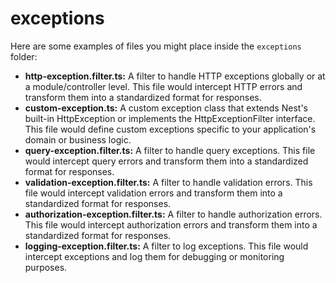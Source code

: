 # exceptions

Here are some examples of files you might place inside the `exceptions` folder:

- **http-exception.filter.ts:** A filter to handle HTTP exceptions globally or at a module/controller level. This file would intercept HTTP errors and transform them into a standardized format for responses.
- **custom-exception.ts:** A custom exception class that extends Nest's built-in HttpException or implements the HttpExceptionFilter interface. This file would define custom exceptions specific to your application's domain or business logic.
- **query-exception.filter.ts:** A filter to handle query exceptions. This file would intercept query errors and transform them into a standardized format for responses.
- **validation-exception.filter.ts:** A filter to handle validation errors. This file would intercept validation errors and transform them into a standardized format for responses.
- **authorization-exception.filter.ts:** A filter to handle authorization errors. This file would intercept authorization errors and transform them into a standardized format for responses.
- **logging-exception.filter.ts:** A filter to log exceptions. This file would intercept exceptions and log them for debugging or monitoring purposes.
